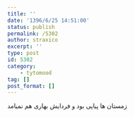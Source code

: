 ```yaml
---
title: ''
date: '1396/6/25 14:51:00'
status: publish
permalink: /5302
author: straxico
excerpt: ''
type: post
id: 5302
category:
    - tytomood
tag: []
post_format: []
---
```

زمستان ها پیاپی بود و فردایش بهاری هم نمیامد